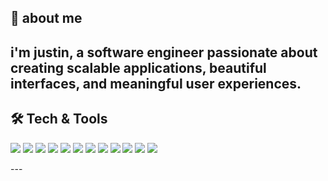 ## 🚀 about me  
i'm justin, a software engineer passionate about creating **scalable applications**, **beautiful interfaces**, and **meaningful user experiences**.  
---

## 🛠️ Tech & Tools  

<p align="left">
  <!-- Languages -->
  <img src="https://img.shields.io/badge/JavaScript-323E48?style=for-the-badge&logo=javascript&logoColor=F7DF1E" />
  <img src="https://img.shields.io/badge/TypeScript-323E48?style=for-the-badge&logo=typescript&logoColor=3178C6" />
  <img src="https://img.shields.io/badge/Python-323E48?style=for-the-badge&logo=python&logoColor=3776AB" />

  <!-- Frameworks -->
  <img src="https://img.shields.io/badge/React-008080?style=for-the-badge&logo=react&logoColor=61DAFB" />
  <img src="https://img.shields.io/badge/Next.js-323E48?style=for-the-badge&logo=nextdotjs&logoColor=ffffff" />
  <img src="https://img.shields.io/badge/Node.js-008080?style=for-the-badge&logo=nodedotjs&logoColor=ffffff" />

  <!-- Styling -->
  <img src="https://img.shields.io/badge/Tailwind-323E48?style=for-the-badge&logo=tailwindcss&logoColor=38BDF8" />
  <img src="https://img.shields.io/badge/Sass-008080?style=for-the-badge&logo=sass&logoColor=CC6699" />

  <!-- Databases & Ops -->
  <img src="https://img.shields.io/badge/PostgreSQL-323E48?style=for-the-badge&logo=postgresql&logoColor=336791" />
  <img src="https://img.shields.io/badge/MongoDB-008080?style=for-the-badge&logo=mongodb&logoColor=4EA94B" />
  <img src="https://img.shields.io/badge/AWS-323E48?style=for-the-badge&logo=amazonaws&logoColor=FF9900" />
  <img src="https://img.shields.io/badge/Docker-008080?style=for-the-badge&logo=docker&logoColor=2496ED" />
</p>
---
